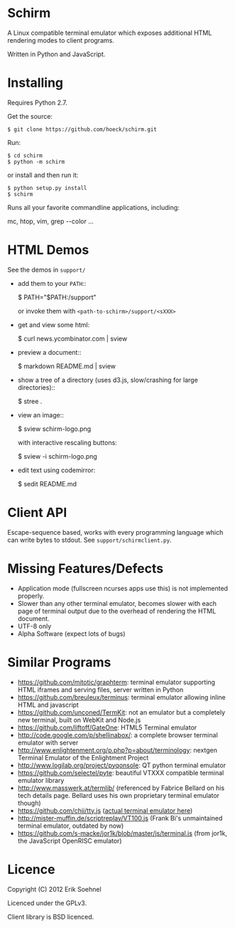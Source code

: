 Schirm
======

A Linux compatible terminal emulator which exposes additional HTML
rendering modes to client programs.

Written in Python and JavaScript.

Installing
==========

Requires Python 2.7.


Get the source:

    $ git clone https://github.com/hoeck/schirm.git

Run:

    $ cd schirm
    $ python -m schirm

or install and then run it:

    $ python setup.py install
    $ schirm

Runs all your favorite commandline applications, including:

  mc, htop, vim, grep --color ...

HTML Demos
==========

See the demos in `support/`

  - add them to your `PATH`::

      $ PATH="$PATH:<path-to-schirm>/support"

    or invoke them with `<path-to-schirm>/support/<sXXX>`

  - get and view some html:

    $ curl news.ycombinator.com | sview

  - preview a document::

    $ markdown README.md | sview

  - show a tree of a directory (uses d3.js, slow/crashing for large directories)::

    $ stree .

  - view an image::

    $ sview schirm-logo.png

    with interactive rescaling buttons:

    $ sview -i schirm-logo.png

  - edit text using codemirror:

    $ sedit README.md

Client API
==========

Escape-sequence based, works with every programming language which can write bytes to
stdout. See ``support/schirmclient.py``.

Missing Features/Defects
========================

- Application mode (fullscreen ncurses apps use this) is not implemented properly.
- Slower than any other terminal emulator, becomes slower with each
  page of terminal output due to the overhead of rendering the HTML
  document.
- UTF-8 only
- Alpha Software (expect lots of bugs)

Similar Programs
================

- <https://github.com/mitotic/graphterm>: terminal emulator supporting HTML iframes and serving files, server written in Python
- <https://github.com/breuleux/terminus>: terminal emulator allowing inline HTML and javascript
- <https://github.com/unconed/TermKit>: not an emulator but a completely new terminal, built on WebKit and Node.js
- <https://github.com/liftoff/GateOne>: HTML5 Terminal emulator
- <http://code.google.com/p/shellinabox/>: a complete browser terminal emulator with server
- <http://www.enlightenment.org/p.php?p=about/terminology>: nextgen Terminal Emulator of the Enlightment Project
- <http://www.logilab.org/project/pyqonsole>: QT python terminal emulator
- <https://github.com/selectel/pyte>: beautiful VTXXX compatible terminal emulator library
- <http://www.masswerk.at/termlib/> (referenced by Fabrice Bellard on his tech details page. Bellard uses his own proprietary terminal emulator though)
- <https://github.com/chjj/tty.js> ([actual terminal emulator here](https://raw.github.com/chjj/tty.js/master/static/term.js))
- <http://mister-muffin.de/scriptreplay/VT100.js> (Frank Bi's unmaintained terminal emulator, outdated by now)
- <https://github.com/s-macke/jor1k/blob/master/js/terminal.js> (from jor1k, the JavaScript OpenRISC emulator)

Licence
=======

Copyright (C) 2012 Erik Soehnel

Licenced under the GPLv3.

Client library is BSD licenced.
